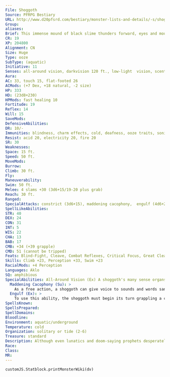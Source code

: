 ```yaml
---
File: Shoggoth
Source: PFRPG Bestiary
URL: http://www.d20pfsrd.com/bestiary/monster-lists-and-details/-s/shoggoth
Group: 
aliases: 
Brief: This immense mound of black slime thunders forward, eyes and mouths and even stranger things forming in its heaving bulk.
CR: 19
XP: 204800
Alignment: CN
Size: Huge
Type: ooze
SubType: (aquatic)
Initiative: 11
Senses: all-around vision, darkvision 120 ft., low-light  vision, scent, tremorsense 60 ft.; Perception +33
Aura: 
AC: 33, touch 15, flat-footed 26
ACMods: (+7 Dex, +18 natural, -2 size)
HP: 333
HD: (23d8+230)
HPMods: fast healing 10
Fortitude: 19
Reflex: 14
Will: 15
SaveMods: 
DefensiveAbilities: 
DR: 10/-
Immunities: blindness, charm effects, cold, deafness, ooze traits, sonic
Resist: acid 20, electricity 20, fire 20
SR: 30
Weaknesses: 
Space: 15 ft.
Speed: 50 ft.
MoveMods: 
Burrow: 
Climb: 30 ft.
Fly: 
Maneuverability: 
Swim: 50 ft.
Melee: 4 slams +30 (3d6+15/19-20 plus grab)
Reach: 30 ft.
Ranged: 
SpecialAttacks: constrict (3d6+15), maddening cacophony,  engulf (4d6+22 bludgeoning damage plus 8d6 acid damage,  AC 19, hp 33), trample (4d8+15, DC 36)
SpellLikeAbilities: 
STR: 40
DEX: 24
CON: 31
INT: 5
WIS: 22
CHA: 13
BAB: 17
CMB: +34 (+39 grapple)
CMD: 51 (cannot be tripped)
Feats: Blind-Fight, Cleave, Combat Reflexes, Critical Focus, Great Cleave, Great Fortitude, Improved Critical (slam), Improved Initiative, Improved Sunder, Iron Will, Power Attack, Staggering Critical
Skills: Climb +23, Perception +33, Swim +23
RacialMods: +4 Perception
Languages: Aklo
SQ: amphibious
SpecialAbilities: All-Around Vision (Ex) A shoggoth's many sense organs grant a +4 racial bonus on Perception and immunity to flanking.
  Maddening Cacophony (Su): >
    As a free action, a shoggoth can give voice to sounds and words sane life was not meant to hear. All creatures in a 60-foot radius must make a DC 22 Will save or be confused for 1d6 rounds. Each round a creature is affected it takes 1d6 points of Wisdom damage. A creature that saves cannot be affected by this shoggoth's maddening cacophony for 24 hours. This is a sonic mind-affecting effect. The save DC is Charisma-based.
  Engulf (Ex): >
    To use this ability, the shoggoth must begin its turn grappling a creature or must trample. A shoggoth may attempt to engulf as many creatures as it grapples or tramples in a round. This ability otherwise functions as swallow whole, save that a creature that cuts is way out of a shoggoth leaves no hole in the protoplasmic creature's body.
SpellsKnown: 
SpellsPrepared: 
SpellDomains: 
Bloodline: 
Environment: aquatic/underground
Temperature: cold
Organization: solitary or tide (2-6)
Treasure: standard
Description: Although even lunatics and doom-saying prophets desperately claim the monstrous shoggoth is nothing more than a drug-induced vision or thankfully unreal nightmare, the truth is altogether more dire. The shoggoths exist, although they keep to the deepest of ocean trenches or the most remote of forgotten caverns and ruins, emerging only rarely to spread madness and destruction in their slime-caked wakes.  The first shoggoths were created in eons past, long before the first gods turned their attentions to the Material Plane. Some hold that the aboleths engineered them, while certain strange texts hint of a race even older that engineered the first shoggoths as slaves. Eventually, these dread beasts developed enough intelligence to rebel against their creators, and now they lurk, patient but potent, in the lightless deep.
Race: 
Class: 
MR: 
---
```

```dataviewjs
customJS.Statblock.printMonsterWiki(dv)
```
